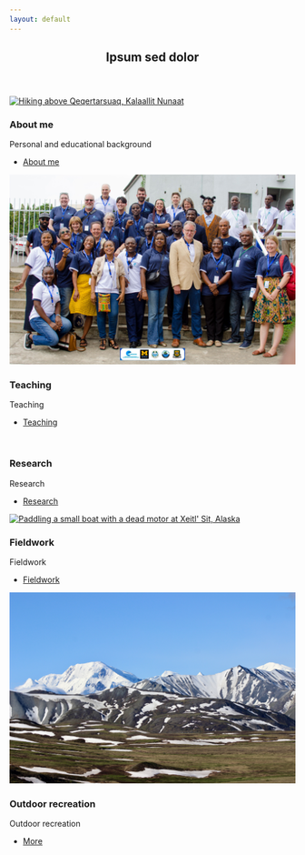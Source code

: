 ```yaml
---
layout: default
---
```


<!-- Section -->
<section>
	<header class="major">
		<h2>Ipsum sed dolor</h2>
	</header>
	<div class="posts">
		<article>
			<a href="about_me" class="image"><img src="assets/images/20230825_152203.jpeg" alt="Hiking above Qeqertarsuaq, Kalaallit Nunaat" /></a>
			<h3>About me</h3>
			<p>Personal and educational background</p>
			<ul class="actions">
				<li><a href="about_me" class="button">About me</a></li>
			</ul>
		</article>
<!-- 		<article>
			<a href="#" class="image"><img src="assets/images/Lagos2024.jpeg" alt="2024 COESSING instructor team in Lagos, Nigeria" /></a>
			<h3>Capacity building</h3>
			<p>Ocean science capacity building efforts in Nigeria & Ghana</p>
			<ul class="actions">
				<li><a href="teaching" class="button">Capacity building</a></li>
			</ul>
		</article> -->
		<article>
			<a href="#" class="image"><img src="assets/images/Lagos2024.jpeg" alt="2024 COESSING instructor team in Lagos, Nigeria" /></a>
			<h3>Teaching</h3>
			<p>Teaching</p>
			<ul class="actions">
				<li><a href="teaching" class="button">Teaching</a></li>
			</ul>
		</article>
		<article>
			<a href="#" class="image"><img src="assets/images/Iluliaq.jpeg" alt="" /></a>
			<h3>Research</h3>
			<p>Research</p>
			<ul class="actions">
				<li><a href="#" class="button">Research</a></li>
			</ul>
		</article>
		<article>
			<a href="#" class="image"><img src="assets/images/RiffRaft_paddling.jpeg" alt="Paddling a small boat with a dead motor at Xeitl' Sit, Alaska" /></a>
			<h3>Fieldwork</h3>
			<p>Fieldwork</p>
			<ul class="actions">
				<li><a href="#" class="button">Fieldwork</a></li>
			</ul>
		</article>
		<article>
			<a href="#" class="image"><img src="assets/images/IMG_4718.jpeg" alt="Mountains in Denali National Park" /></a>
			<h3>Outdoor recreation</h3>
			<p>Outdoor recreation</p>
			<ul class="actions">
				<li><a href="#" class="Outdoor recreation">More</a></li>
			</ul>
		</article>
	</div>
</section>
